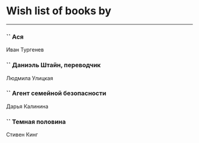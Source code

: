 # Wish list of books by [](https://ok.ru/profile/536771522733)
---

### `` Ася
Иван Тургенев

### `` Даниэль Штайн, переводчик
Людмила Улицкая

### `` Агент семейной безопасности
Дарья Калинина

### `` Темная половина
Стивен Кинг

